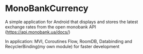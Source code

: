 # MonoBankCurrency

A simple application for Android that displays and stores the latest exchange rates from the open monobank API (https://api.monobank.ua/docs/)

In application: MVI, Coroutines Flow, RoomDB, Databinding and RecyclerBinding(my own module) for faster development
